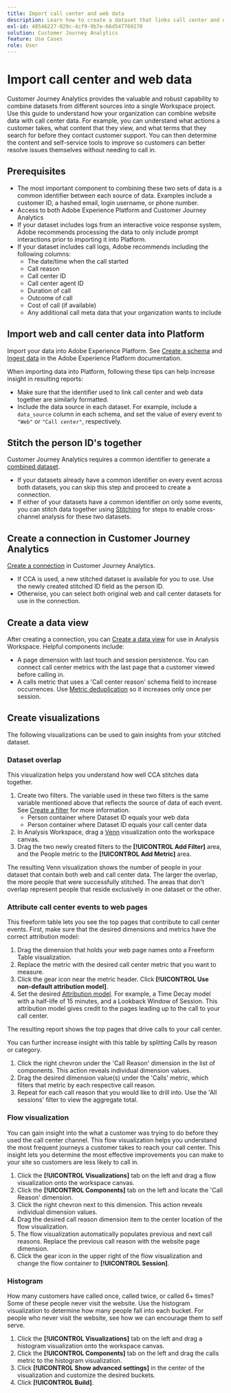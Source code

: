 ```yaml
---
title: Import call center and web data
description: Learn how to create a dataset that links call center and website data.
exl-id: 48546227-029c-4cf9-9b7e-66d547769270
solution: Customer Journey Analytics
feature: Use Cases
role: User
---
```

# Import call center and web data

Customer Journey Analytics provides the valuable and robust capability to combine datasets from different sources into a single Workspace project. Use this guide to understand how your organization can combine website data with call center data. For example, you can understand what actions a customer takes, what content that they view, and what terms that they search for before they contact customer support. You can then determine the content and self-service tools to improve so customers can better resolve issues themselves without needing to call in.

## Prerequisites

* The most important component to combining these two sets of data is a common identifier between each source of data. Examples include a customer ID, a hashed email, login username, or phone number.
* Access to both Adobe Experience Platform and Customer Journey Analytics
* If your dataset includes logs from an interactive voice response system, Adobe recommends processing the data to only include prompt interactions prior to importing it into Platform.
* If your dataset includes call logs, Adobe recommends including the following columns:
  * The date/time when the call started
  * Call reason
  * Call center ID
  * Call center agent ID
  * Duration of call
  * Outcome of call
  * Cost of call (if available)
  * Any additional call meta data that your organization wants to include

## Import web and call center data into Platform

Import your data into Adobe Experience Platform. See [Create a schema](https://experienceleague.adobe.com/docs/experience-platform/xdm/tutorials/create-schema-ui.html) and [Ingest data](https://experienceleague.adobe.com/docs/experience-platform/ingestion/home.html) in the Adobe Experience Platform documentation.

When importing data into Platform, following these tips can help increase insight in resulting reports:

* Make sure that the identifier used to link call center and web data together are similarly formatted.
* Include the data source in each dataset. For example, include a `data_source` column in each schema, and set the value of every event to `"Web"` or `"Call center"`, respectively. <!--mapper-->

## Stitch the person ID's together

Customer Journey Analytics requires a common identifier to generate a [combined dataset](/help/connections/combined-dataset.md).

* If your datasets already have a common identifier on every event across both datasets, you can skip this step and proceed to create a connection.
* If either of your datasets have a common identifier on only some events, you can stitch data together using [Stitching](/help/stitching/overview.md) for steps to enable cross-channel analysis for these two datasets.

## Create a connection in Customer Journey Analytics

[Create a connection](/help/connections/create-connection.md) in Customer Journey Analytics.

* If CCA is used, a new stitched dataset is available for you to use. Use the newly created stitched ID field as the person ID.
* Otherwise, you can select both original web and call center datasets for use in the connection.

## Create a data view

After creating a connection, you can [Create a data view](/help/data-views/create-dataview.md) for use in Analysis Workspace. Helpful components include:

* A page dimension with last touch and session persistence. You can connect call center metrics with the last page that a customer viewed before calling in.
* A calls metric that uses a 'Call center reason' schema field to increase occurrences. Use [Metric deduplication](/help/data-views/component-settings/metric-deduplication.md) so it increases only once per session.

## Create visualizations

The following visualizations can be used to gain insights from your stitched dataset.

### Dataset overlap

This visualization helps you understand how well CCA stitches data together.

1. Create two filters. The variable used in these two filters is the same variable mentioned above that reflects the source of data of each event. See [Create a filter](/help/components/filters/create-filters.md) for more information.
   * Person container where Dataset ID equals your web data
   * Person container where Dataset ID equals your call center data
2. In Analysis Workspace, drag a [Venn](/help/analysis-workspace/visualizations/venn.md) visualization onto the workspace canvas.
3. Drag the two newly created filters to the **[!UICONTROL Add Filter]** area, and the People metric to the **[!UICONTROL Add Metric]** area.

The resulting Venn visualization shows the number of people in your dataset that contain both web and call center data. The larger the overlap, the more people that were successfully stitched. The areas that don't overlap represent people that reside exclusively in one dataset or the other.

### Attribute call center events to web pages

This freeform table lets you see the top pages that contribute to call center events. First, make sure that the desired dimensions and metrics have the correct attribution model:

1. Drag the dimension that holds your web page names onto a Freeform Table visualization.
1. Replace the metric with the desired call center metric that you want to measure.
1. Click the gear icon near the metric header. Click **[!UICONTROL Use non-default attribution model]**.
1. Set the desired [Attribution model](/help/analysis-workspace/visualizations/freeform-table/column-row-settings/column-settings.md). For example, a Time Decay model with a half-life of 15 minutes, and a Lookback Window of Session. This attribution model gives credit to the pages leading up to the call to your call center.

The resulting report shows the top pages that drive calls to your call center. <!-- use case behind what we use these pages for -->

<!-- Complement with donut visualization -->

You can further increase insight with this table by splitting Calls by reason or category.

1. Click the right chevron under the 'Call Reason' dimension in the list of components. This action reveals individual dimension values.
2. Drag the desired dimension value(s) under the 'Calls' metric, which filters that metric by each respective call reason.
3. Repeat for each call reason that you would like to drill into. Use the 'All sessions' filter to view the aggregate total.

<!-- screenshot -->

### Flow visualization

You can gain insight into the what a customer was trying to do before they used the call center channel. This flow visualization helps you understand the most frequent journeys a customer takes to reach your call center. This insight lets you determine the most effective improvements you can make to your site so customers are less likely to call in.

1. Click the **[!UICONTROL Visualizations]** tab on the left and drag a flow visualization onto the workspace canvas.
2. Click the **[!UICONTROL Components]** tab on the left and locate the 'Call Reason' dimension.
3. Click the right chevron next to this dimension. This action reveals individual dimension values.
4. Drag the desired call reason dimension item to the center location of the flow visualization.
5. The flow visualization automatically populates previous and next call reasons. Replace the previous call reason with the website page dimension.
6. Click the gear icon in the upper right of the flow visualization and change the flow container to **[!UICONTROL Session]**.

### Histogram

How many customers have called once, called twice, or called 6+ times? Some of these people never visit the website. Use the histogram visualization to determine how many people fall into each bucket. For people who never visit the website, see how we can encourage them to self serve.

1. Click the **[!UICONTROL Visualizations]** tab on the left and drag a histogram visualization onto the workspace canvas.
2. Click the **[!UICONTROL Components]** tab on the left and drag the calls metric to the histogram visualization.
3. Click **[!UICONTROL Show advanced settings]** in the center of the visualization and customize the desired buckets.
4. Click **[!UICONTROL Build]**.

<!--
### Web to call, call to web

### Fallout

Fallout sessions - session

All sessions > page views metric > calls metric

All sessions > calls metric > page views

Orrr we could also use dataset ID

step 1: all sessions
step 2: 


### Site sections that result in a call within 30 minutes

Slide 4

Create a bunch of filters - facets to their business. Filters were used because they didn't have all of these in the same dimension, so they could create everything in this report as a single dimension (really filters)

wanted to understand when someone interacts with a facet, whats the highest percentage of people that abandon that channel to call them. not from volume perspective, but percentage perspective.

use sequential filters, but you lose the ability to use attribution IQ

## What to do when you've found insight -->
